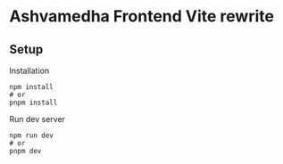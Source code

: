 # Ashvamedha Frontend Vite rewrite

## Setup
Installation
```shell
npm install
# or
pnpm install
```

Run dev server
```shell
npm run dev
# or
pnpm dev
```
